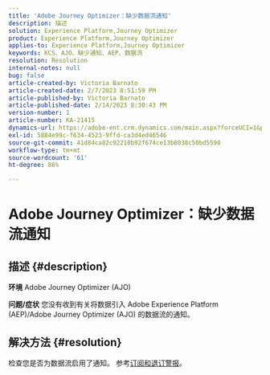 ```yaml
---
title: 'Adobe Journey Optimizer：缺少数据流通知'
description: 描述
solution: Experience Platform,Journey Optimizer
product: Experience Platform,Journey Optimizer
applies-to: Experience Platform,Journey Optimizer
keywords: KCS、AJO、缺少通知、AEP、数据流
resolution: Resolution
internal-notes: null
bug: false
article-created-by: Victoria Barnato
article-created-date: 2/7/2023 8:51:59 PM
article-published-by: Victoria Barnato
article-published-date: 2/14/2023 8:30:43 PM
version-number: 1
article-number: KA-21415
dynamics-url: https://adobe-ent.crm.dynamics.com/main.aspx?forceUCI=1&pagetype=entityrecord&etn=knowledgearticle&id=3475a73e-29a7-ed11-aad1-6045bd0065f9
exl-id: 5884e99c-f634-4523-9ffd-ca3d4ed46546
source-git-commit: 41d84ca82c92210b92f674ce13b8038c50bd5590
workflow-type: tm+mt
source-wordcount: '61'
ht-degree: 86%

---
```


# Adobe Journey Optimizer：缺少数据流通知

## 描述 {#description}

<b>环境</b>
Adobe Journey Optimizer (AJO)


<b>问题/症状</b>
您没有收到有关将数据引入 Adobe Experience Platform (AEP)/Adobe Journey Optimizer (AJO) 的数据流的通知。


## 解决方法 {#resolution}


检查您是否为数据流启用了通知。 参考[订阅和退订警报](https://experienceleague.adobe.com/docs/experience-platform/sources/ui-tutorials/alerts.html?lang=zh-Hans#subscribe-and-unsubscribe-to-alerts)。
